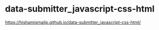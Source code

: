 # data-submitter_javascript-css-html

https://hishamismailp.github.io/data-submitter_javascript-css-html/
 
<!--  click the link to see the website -->
